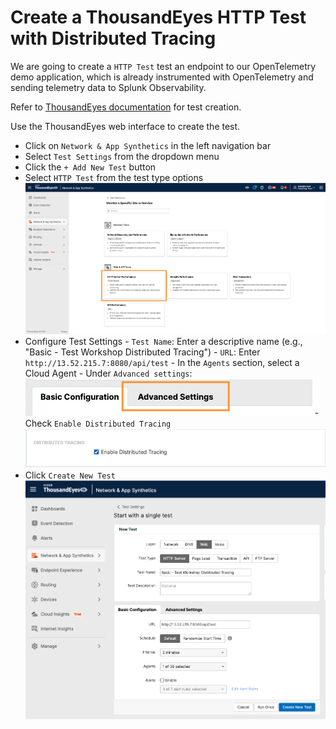 # Create a ThousandEyes HTTP Test with Distributed Tracing

We are going to create a `HTTP Test` test an endpoint to our OpenTelemetry demo application, which is already instrumented with OpenTelemetry and sending telemetry data to Splunk Observability.

Refer to [ThousandEyes documentation](https://docs.thousandeyes.com/product-documentation/tests) for test creation.

Use the ThousandEyes web interface to create the test.

- Click on `Network & App Synthetics` in the left navigation bar
- Select `Test Settings` from the dropdown menu
- Click the `+ Add New Test` button
- Select `HTTP Test` from the test type options
![create HTTP Test](../../img/thousandeyes/createHttpTest1.png)
- Configure Test Settings
      - `Test Name`: Enter a descriptive name (e.g., "Basic - Test Workshop Distributed Tracing")
      - `URL`: Enter `http://13.52.215.7:8080/api/test`
      - In the `Agents` section, select a Cloud Agent
      - Under `Advanced settings`: ![advanced setting](../../img/thousandeyes/advanced_setting.png)
          - Check `Enable Distributed Tracing`
          ![create HTTP Test](../../img/thousandeyes/createHttpTest2.png)
- Click `Create New Test`
![create HTTP Test](../../img/thousandeyes/basic_create_http_test_3.png)
